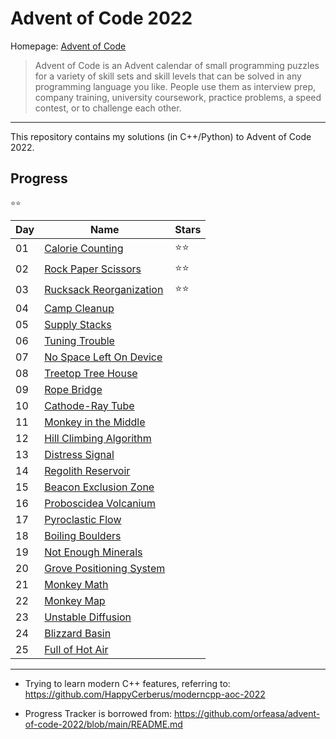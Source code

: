 # Advent of Code 2022

Homepage: [Advent of Code](https://adventofcode.com/)

> Advent of Code is an Advent calendar of small programming puzzles for a variety of skill sets and skill levels that can be solved in any programming language you like. People use them as interview prep, company training, university coursework, practice problems, a speed contest, or to challenge each other.

---

This repository contains my solutions (in C++/Python) to Advent of Code 2022.

## Progress

`⭐⭐`

| Day | Name                                                             | Stars |
| --- | ---------------------------------------------------------------- | ----- |
| 01  | [Calorie Counting](https://adventofcode.com/2022/day/1)          | ⭐⭐  |
| 02  | [Rock Paper Scissors](https://adventofcode.com/2022/day/2)       | ⭐⭐  |
| 03  | [Rucksack Reorganization](https://adventofcode.com/2022/day/3)   | ⭐⭐  |
| 04  | [Camp Cleanup](https://adventofcode.com/2022/day/4)              |       |
| 05  | [Supply Stacks](https://adventofcode.com/2022/day/5)             |       |
| 06  | [Tuning Trouble](https://adventofcode.com/2022/day/6)            |       |
| 07  | [No Space Left On Device](https://adventofcode.com/2022/day/7)   |       |
| 08  | [Treetop Tree House](https://adventofcode.com/2022/day/8)        |       |
| 09  | [Rope Bridge](https://adventofcode.com/2022/day/9)               |       |
| 10  | [Cathode-Ray Tube](https://adventofcode.com/2022/day/10)         |       |
| 11  | [Monkey in the Middle](https://adventofcode.com/2022/day/11)     |       |
| 12  | [Hill Climbing Algorithm](https://adventofcode.com/2022/day/12)  |       |
| 13  | [Distress Signal](https://adventofcode.com/2022/day/13)          |       |
| 14  | [Regolith Reservoir](https://adventofcode.com/2022/day/14)       |       |
| 15  | [Beacon Exclusion Zone](https://adventofcode.com/2022/day/15)    |       |
| 16  | [Proboscidea Volcanium](https://adventofcode.com/2022/day/16)    |       |
| 17  | [Pyroclastic Flow](https://adventofcode.com/2022/day/17)         |       |
| 18  | [Boiling Boulders](https://adventofcode.com/2022/day/18)         |       |
| 19  | [Not Enough Minerals](https://adventofcode.com/2022/day/19)      |       |
| 20  | [Grove Positioning System](https://adventofcode.com/2022/day/20) |       |
| 21  | [Monkey Math](https://adventofcode.com/2022/day/21)              |       |
| 22  | [Monkey Map](https://adventofcode.com/2022/day/22)               |       |
| 23  | [Unstable Diffusion](https://adventofcode.com/2022/day/23)       |       |
| 24  | [Blizzard Basin](https://adventofcode.com/2022/day/24)           |       |
| 25  | [Full of Hot Air](https://adventofcode.com/2022/day/25)          |       |

---

- Trying to learn modern C++ features, referring to:
  https://github.com/HappyCerberus/moderncpp-aoc-2022

- Progress Tracker is borrowed from:
  https://github.com/orfeasa/advent-of-code-2022/blob/main/README.md
